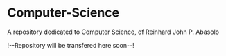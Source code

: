 # Computer-Science
A repository dedicated to Computer Science, of Reinhard John P. Abasolo

!--Repository will be transfered here soon--!
